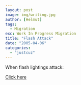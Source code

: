 ```yaml
---
layout: post
image: img/writing.jpg
author: [Helmut]
tags:
  - Migration
exc: Work In Progress Migration
title: "Flash Attack"
date: "2005-04-06"
categories: 
  - "justcuz"
---
```


When flash lightings attack:

[Click here](http://www.qnet.com/~craftyb/lightning.htm)
